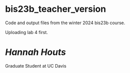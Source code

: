 # bis23b_teacher_version
Code and output files from the winter 2024 bis23b course. 

Uploading lab 4 first. 

# *Hannah Houts*

Graduate Student at UC Davis
